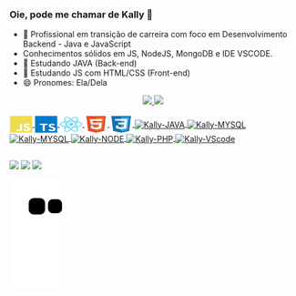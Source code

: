 ### Oie, pode me chamar de Kally 👋

- 🔭 Profissional em transição de carreira com foco em Desenvolvimento Backend - Java e JavaScript
- Conhecimentos sólidos em JS, NodeJS, MongoDB e IDE VSCODE.
- 🌱 Estudando JAVA (Back-end)
- 🌱 Estudando JS com HTML/CSS (Front-end)
- 😄 Pronomes: Ela/Dela


<div align="center">
  <a href="https://github.com/Kally0897">
  <img height="180em" src="https://github-readme-stats.vercel.app/api?username=Kally0897&show_icons=true&theme=dark&include_all_commits=true&count_private=true"/>
  <img height="180em" src="https://github-readme-stats.vercel.app/api/top-langs/?username=Kally0897&layout=compact&langs_count=7&theme=dark"/>
</div>
<div style="display: inline_block"><br>
  <img align="center" alt="Kally-Js" height="30" width="40" src="https://raw.githubusercontent.com/devicons/devicon/master/icons/javascript/javascript-plain.svg">
  <img align="center" alt="Kally-Ts" height="30" width="40" src="https://raw.githubusercontent.com/devicons/devicon/master/icons/typescript/typescript-plain.svg">
  <img align="center" alt="Kally-React" height="30" width="40" src="https://raw.githubusercontent.com/devicons/devicon/master/icons/react/react-original.svg">
  <img align="center" alt="Kally-HTML" height="30" width="40" src="https://raw.githubusercontent.com/devicons/devicon/master/icons/html5/html5-original.svg">
  <img align="center" alt="Kally-CSS" height="30" width="40" src="https://raw.githubusercontent.com/devicons/devicon/master/icons/css3/css3-original.svg">
  <img align="center" alt="Kally-JAVA" height="30" width="40" src="https://cdn.jsdelivr.net/gh/devicons/devicon/icons/java/java-original.svg">
  <img align="center" alt="Kally-MYSQL" height="30" width="40" src="https://cdn.jsdelivr.net/gh/devicons/devicon/icons/mysql/mysql-original.svg">
  <img align="center" alt="Kally-MYSQL" height="30" width="40" src="https://cdn.jsdelivr.net/gh/devicons/devicon/icons/mongodb/mongodb-original-wordmark.svg">
  <img align="center" alt="Kally-NODE" height="30" width="40" src="https://cdn.jsdelivr.net/gh/devicons/devicon/icons/nodejs/nodejs-original.svg">
  <img align="center" alt="Kally-PHP" height="30" width="40" src="https://cdn.jsdelivr.net/gh/devicons/devicon/icons/php/php-original.svg">
  <img align="center" alt="Kally-VScode" height="30" width="40" src="https://cdn.jsdelivr.net/gh/devicons/devicon/icons/visualstudio/visualstudio-plain.svg">
  
  

</div>
  
  ##
 
<div> 
  <a href="https://www.instagram.com/kalliandralima97" target="_blank"><img src="https://img.shields.io/badge/-Instagram-%23E4405F?style=for-the-badge&logo=instagram&logoColor=white" target="_blank"></a>
  <a href = "mailto:kalliandralima@gmail.com"><img src="https://img.shields.io/badge/-Gmail-%23333?style=for-the-badge&logo=gmail&logoColor=white" target="_blank"></a>
  <a href="httpshttps://www.linkedin.com/in/kalliandra-carla-de-lima-b68678127" target="_blank"><img src="https://img.shields.io/badge/-LinkedIn-%230077B5?style=for-the-badge&logo=linkedin&logoColor=white" target="_blank"></a> 
 
  ![Snake animation](https://github.com/kally0897/kally0897/blob/output/github-contribution-grid-snake.svg)
 
</div>

